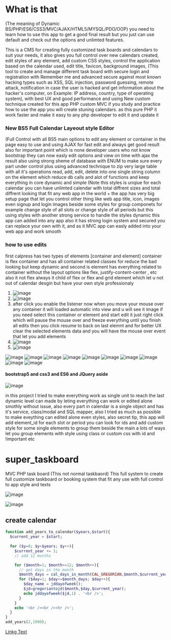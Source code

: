 # What is that
(The meaning of Dynamic BS/PHP/ES6/CSS3/MVC/AJAX/HTML5/MYSQL/PDO/OOP)
you need to learn how to use this app to get a good final result but you just can use default and check out the options and unlimted features.

This is a CMS for creating fully customized task boards and calendars to suit your needs, it also gives you full control over new calendars created, edit styles of any element, add custom CSS styles, control the application based on the calendar used, edit title, favicon, background images, (This tool to create and manage different task board with secure login and registration with Remember me and advanced secure against most known hacking types such as XSS, SQL injection, password guessing, remote attack, notification in case the user is hacked and get information about the hacker's computer, on Example: IP address, country, type of operating system), with best UX and good performance and using New custom technique created for this app PHP custom  MVC if you study and practice how to use the app you will create stuning calendars. as this pure PHP it work faster and make it easy to any php developer to edit it and update it

### New BS5 Full Calendar Layeout style Editor

(Full Control with all BS5 main options to edit any element or container in the page easy to use and using AJAX for fast edit and always get good result also
for important point which is none developer users who not know bootstrap they can now easly edit options and view on time with ajax the result also using strong sheme
of database with ENUM to make sure every part under control plus using advanced technique to zip very large table with all it's operations read, add, edit, delete into one
single string column on the element which reduce db calls and alot of functions and keep everything in core dynamic and simple (Note this styles is unqiue for each calendar you can have unlimted calendar with total diffrent sizes and total diffrent looking that fit any web app in the world + the app has very big setup page that let you control other thing like web app title, icon, images even signup and login images beside some styles for group componets for example change style of all slots or change style of all periods
but this using styles with another strong service to handle the styles dynamic this app can added into any app also it has strong login system and secured you can replace 
your own with it, and as it MVC app can easly added into your web app and work smooth

### how to use edits
first calpress has two types of elements [container and element] container is flex container and has all container related classes for reduce the bad looking but keep dynamic
and second is element has everything related to container without the layout options like flex, justify-content-center , etc also it not flex always it child of flex or flex and grid element which let u not out of calendar desgin but have your own style professionaly

1. ![image](https://user-images.githubusercontent.com/55125302/157671182-98820d11-1528-4f8d-aa00-ee9b012f9e91.png)
2. ![image](https://user-images.githubusercontent.com/55125302/157671239-50e5c881-e6e6-47e1-a2e7-28e0cad3a036.png)
3. after click you enable the listener now when you move your mouse over any container it will loaded automatic into view and u will see it image if you need select this container or element and start edit it just right click which will pause the mouse over and freeze everything until you finish all edits then you click resume to back on last elemnt and for better UX clear the selected elements data and you will have the mouse over event that let you add elements 
4. ![image](https://user-images.githubusercontent.com/55125302/157671866-533b11bb-37ab-4346-b3e9-a7181cfbfff8.png)
5. ![image](https://user-images.githubusercontent.com/55125302/157672151-af0fc7ca-1e62-4a80-937c-01f6ab8228f6.png)



![image](https://user-images.githubusercontent.com/55125302/156524210-1a57a3df-e514-4a43-ad81-57c3dbadaa59.png)
![image](https://user-images.githubusercontent.com/55125302/156803898-6f7d2fd1-c306-450a-aee2-4fce9d83de89.png)
![image](https://user-images.githubusercontent.com/55125302/156524645-9444798e-319f-43c7-a024-97c7584cf488.png)
![image](https://user-images.githubusercontent.com/55125302/156524700-7c6ef4eb-14f8-494f-99da-e0e39ebeac15.png)
![image](https://user-images.githubusercontent.com/55125302/156524747-6c68cd2a-6ff9-4983-b7dd-208d7dc9ff72.png)
![image](https://user-images.githubusercontent.com/55125302/156524783-af4d9413-af7b-4b25-a8e8-16c298956d16.png)
![image](https://user-images.githubusercontent.com/55125302/156524859-5e3b5324-4d8d-4e35-ae31-51599f2c26ba.png)
![image](https://user-images.githubusercontent.com/55125302/156525066-0f7d8a31-e257-4410-b7f2-dc76d20b8eda.png)
![image](https://user-images.githubusercontent.com/55125302/156525107-acc11015-8f64-4c96-81d7-44f3f992b53f.png)
![image](https://user-images.githubusercontent.com/55125302/156525130-1700f032-325c-45be-8a95-28794bb9c4cd.png)

#### bootstrap5 and css3 and ES6 and JQuery aside
![image](https://user-images.githubusercontent.com/55125302/156806324-b5930a1e-1c63-46b6-86ad-855087f1e096.png)



in this project I tried to make everything work as single unit to reach the last dynamic level can made by leting everything can work or edited alone smothly without issue, also
every part in calendar is a single object and has it's service, class/modal and SQL mapper, also I tried as much as possible to make eveything can edited alone even styles, also secret tip, this app will add element_id for each slot or period you can look for ids and add custom style for some single elements to group them beside the main a lots of ways let you group elements with style using class or custom css with id and !important etc





# super_taskboard
MVC PHP task board (This not normal taskbaord) This full system to create full customize taskboard or booking system that fit any use with full control to app style and texts

![image](https://user-images.githubusercontent.com/55125302/156213051-fd597b3f-d41c-4a30-a490-0af232eb3835.png)


![image](https://user-images.githubusercontent.com/55125302/153796173-6a5901ce-3300-44b8-a35b-af511ed37324.png)


## create calendar

```php
function add_years_to_calendar($years,$start){
  $current_year = $start;
  
  for ($y=0; $y<$years; $y++){
    $current_year += 1;
    // add 12 months

    for ($month=1; $month<=12; $month++){
      // get days in the month
      $month_days = cal_days_in_month(CAL_GREGORIAN,$month,$current_year);
      for ($day=1; $day<=$month_days; $day++){
        $day_name = jddayofweek();
        $jd=gregoriantojd($month,$day,$current_year);
        echo jddayofweek($jd,1) . '<br />';
      }
    }
    echo '<br /><br /><hr />';
  }
}
add_years(2,1990);
```


[Linkg Text](www.google.com)
